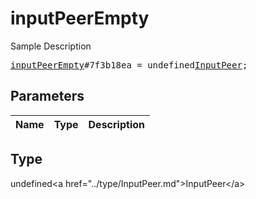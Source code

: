 # inputPeerEmpty

Sample Description

<pre>
<a href="../constructor/inputPeerEmpty.md">inputPeerEmpty</a>#7f3b18ea = undefined<a href="../type/InputPeer.md">InputPeer</a>;
</pre>

## Parameters

| Name | Type | Description |
|------|:----:|-------------|

## Type

undefined&lt;a href=&#34;../type/InputPeer.md&#34;&gt;InputPeer&lt;/a&gt;
